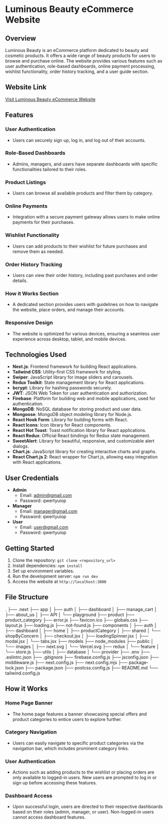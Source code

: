 # Luminous Beauty eCommerce Website

## Overview

Luminous Beauty is an eCommerce platform dedicated to beauty and cosmetic products. It offers a wide range of beauty products for users to browse and purchase online. The website provides various features such as user authentication, role-based dashboards, online payment processing, wishlist functionality, order history tracking, and a user guide section.

## Website Link

[Visit Luminous Beauty eCommerce Website](https://luminous-app.vercel.app/)

## Features

### User Authentication

- Users can securely sign up, log in, and log out of their accounts.

### Role-Based Dashboards

- Admins, managers, and users have separate dashboards with specific functionalities tailored to their roles.

### Product Listings

- Users can browse all available products and filter them by category.

### Online Payments

- Integration with a secure payment gateway allows users to make online payments for their purchases.

### Wishlist Functionality

- Users can add products to their wishlist for future purchases and remove them as needed.

### Order History Tracking

- Users can view their order history, including past purchases and order details.

### How it Works Section

- A dedicated section provides users with guidelines on how to navigate the website, place orders, and manage their accounts.

### Responsive Design

- The website is optimized for various devices, ensuring a seamless user experience across desktop, tablet, and mobile devices.

## Technologies Used

- **Next.js**: Frontend framework for building React applications.
- **Tailwind CSS**: Utility-first CSS framework for styling.
- **Swiper**: JavaScript library for image sliders and carousels.
- **Redux Toolkit**: State management library for React applications.
- **bcrypt**: Library for hashing passwords securely.
- **JWT**: JSON Web Token for user authentication and authorization.
- **Firebase**: Platform for building web and mobile applications, used for authentication.
- **MongoDB**: NoSQL database for storing product and user data.
- **Mongoose**: MongoDB object modeling library for Node.js.
- **React Hook Form**: Library for building forms with React.
- **React Icons**: Icon library for React components.
- **React Hot Toast**: Toast notification library for React applications.
- **React Redux**: Official React bindings for Redux state management.
- **SweetAlert**: Library for beautiful, responsive, and customizable alert dialogs.
- **Chart.js**: JavaScript library for creating interactive charts and graphs.
- **React Chart.js 2**: React wrapper for Chart.js, allowing easy integration with React applications.

## User Credentials

- **Admin**
  - Email: admin@gmail.com
  - Password: qwertyuiop
- **Manager**
  - Email: manager@gmail.com
  - Password: qwertyuiop
- **User**
  - Email: user@gmail.com
  - Password: qwertyuiop

## Getting Started

1. Clone the repository: `git clone <repository_url>`
2. Install dependencies: `npm install`
3. Set up environment variables.
4. Run the development server: `npm run dev`
5. Access the website at `http://localhost:3000`

## File Structure

.
├── .next
├── app
│ ├── auth
│ ├── dashboard
│ ├── manage_cart
│ ├── about_us
│ ├── API
│ └── playground
├── product
├── product_category
├── error.js
├── favicon.ico
├── globals.css
├── layout.js
├── loading.js
├── not-found.js
├── components
│ ├── auth
│ ├── dashboard
│ ├── home
│ ├── productCategory
│ ├── shared
│ └── shopByConcern
│ ├── checkout.jsx
│ ├── loadingSpinner.jsx
│ ├── modal.jsx
│ └── tabs.jsx
├── models
├── node_modules
├── public
│ └── images
│ ├── next.svg
│ └── Vercel.svg
├── redux
│ └── feature
│ └── store.js
├── utils
│ ├── database
│ └── provider
├── .env
├── .eslintrc.json
├── .gitignore
├── firebase.config.js
├── jsconfig.json
├── middleware.js
├── next.config.js
├── next.config.mjs
├── package-lock.json
├── package.json
├── postcss.config.js
├── README.md
└── tailwind.config.js

## How it Works

### Home Page Banner

- The home page features a banner showcasing special offers and product categories to entice users to explore further.

### Category Navigation

- Users can easily navigate to specific product categories via the navigation bar, which includes prominent category links.

### User Authentication

- Actions such as adding products to the wishlist or placing orders are only available to logged-in users. New users are prompted to log in or sign up before accessing these features.

### Dashboard Access

- Upon successful login, users are directed to their respective dashboards based on their roles (admin, manager, or user). Non-logged-in users cannot access dashboard features.
